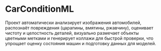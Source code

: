 # CarConditionML
Проект автоматически анализирует изображения автомобилей, распознаёт повреждения (царапины, вмятины, ржавчину), оценивает чистоту и целостность деталей, визуально размечает объекты цветными метками и генерирует коллажи для быстрой проверки, что упрощает оценку состояния машин и подготовку данных для моделей.
